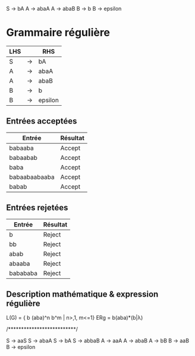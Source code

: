 S -> bA
A -> abaA
A -> abaB
B -> b
B -> epsilon

# Grammaire régulière

LHS | | RHS
---|--|--------
S  | -> | bA
A  | -> | abaA
A  | -> | abaB
B  | -> | b
B  | -> | epsilon

## Entrées acceptées
Entrée         | Résultat
---------------|---------------
babaaba        | Accept
babaabab       | Accept
baba           | Accept
babaabaabaaba  | Accept
babab          | Accept

## Entrées rejetées
Entrée         | Résultat
---------------|-----------------
b              | Reject
bb             | Reject
abab           | Reject
abaaba         | Reject
babababa       | Reject

## Description mathématique & expression régulière
L(G) = { b (aba)^n b^m | n>,1, m<=1}
ERg = b(aba)*(b|λ)


/**************************/

S -> aaS
S -> abaA
S -> bA
S -> abbaB
A -> aaA
A -> abaB
A -> bB
B -> aaB
B -> epsilon